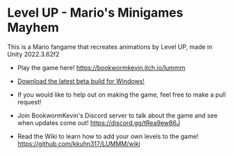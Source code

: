 # Level UP - Mario's Minigames Mayhem
This is a Mario fangame that recreates animations by Level UP, made in Unity 2022.3.62f2

- Play the game here! https://bookwormkevin.itch.io/lummm

- [Download the latest beta build for Windows!](https://nightly.link/kkuhn317/LUMMM/workflows/main/main/Build.zip)

- If you would like to help out on making the game, feel free to make a pull request!

- Join BookwormKevin's Discord server to talk about the game and see when updates come out! https://discord.gg/tRea9ew86J

- Read the Wiki to learn how to add your own levels to the game! https://github.com/kkuhn317/LUMMM/wiki
